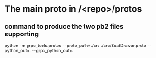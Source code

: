 # The main proto in /\<repo\>/protos

## command to produce the two pb2 files supporting

python -m grpc_tools.protoc --proto_path=./src ./src/SeatDrawer.proto --python_out=. --grpc_python_out=.
